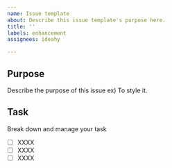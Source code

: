 ```yaml
---
name: Issue template
about: Describe this issue template's purpose here.
title: ''
labels: enhancement
assignees: ideahy

---
```


## Purpose
Describe the purpose of this issue
ex) To style it.

## Task
Break down and manage your task
- [ ] XXXX
- [ ] XXXX
- [ ] XXXX
